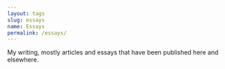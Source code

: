 ```yaml
---
layout: tags
slug: essays
name: Essays
permalink: /essays/
---
```


My writing, mostly articles and essays that have been published here and elsewhere.
